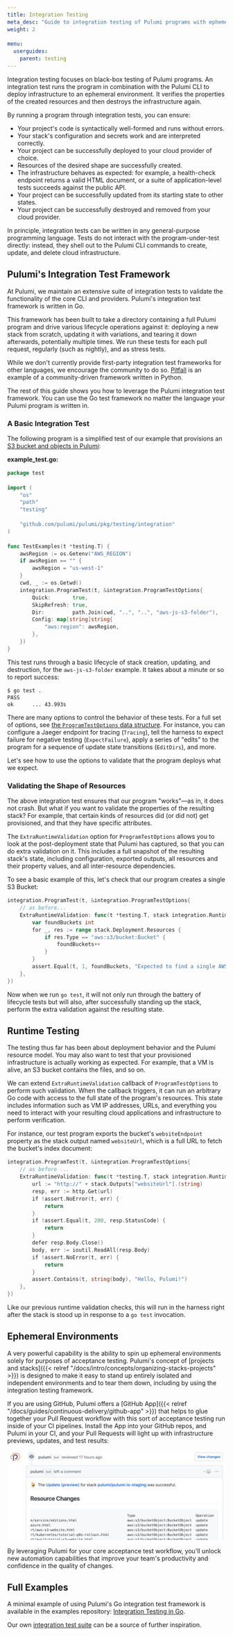 ```yaml
---
title: Integration Testing
meta_desc: "Guide to integration testing of Pulumi programs with ephemeral environments."
weight: 2

menu:
  userguides:
    parent: testing
---
```


Integration testing focuses on black-box testing of Pulumi programs. An integration test runs the program in combination with the Pulumi CLI to deploy infrastructure to an ephemeral environment. It verifies the properties of the created resources and then destroys the infrastructure again.

By running a program through integration tests, you can ensure:

- Your project's code is syntactically well-formed and runs without errors.
- Your stack's configuration and secrets work and are interpreted correctly.
- Your project can be successfully deployed to your cloud provider of choice.
- Resources of the desired shape are successfully created.
- The infrastructure behaves as expected: for example, a health-check endpoint returns a valid HTML document, or a suite of application-level tests succeeds against the public API.
- Your project can be successfully updated from its starting state to other states.
- Your project can be successfully destroyed and removed from your cloud provider.

In principle, integration tests can be written in any general-purpose programming language. Tests do not interact with the program-under-test directly: instead, they shell out to the Pulumi CLI commands to create, update, and delete cloud infrastructure.

## Pulumi's Integration Test Framework

At Pulumi, we maintain an extensive suite of integration tests to validate the functionality of the core CLI and providers. Pulumi's integration test framework is written in Go.

This framework has been built to take a directory containing a full Pulumi program and drive various lifecycle operations against it: deploying a new stack from scratch, updating it with variations, and tearing it down afterwards, potentially multiple times. We run these tests for each pull request, regularly (such as nightly), and as stress tests.

While we don't currently provide first-party integration test frameworks for other languages, we encourage the community to do so. [Pitfall](https://github.com/bincyber/pitfall) is an example of a community-driven framework written in Python.

The rest of this guide shows you how to leverage the Pulumi integration test framework. You can use the Go test framework no matter the language your Pulumi program is written in.

### A Basic Integration Test

The following program is a simplified test of our example that provisions an [S3 bucket and objects in Pulumi](https://github.com/pulumi/examples/tree/master/aws-js-s3-folder):

**example_test.go:**

```go
package test

import (
    "os"
    "path"
    "testing"

    "github.com/pulumi/pulumi/pkg/testing/integration"
)

func TestExamples(t *testing.T) {
    awsRegion := os.Getenv("AWS_REGION")
    if awsRegion == "" {
        awsRegion = "us-west-1"
    }
    cwd, _ := os.Getwd()
    integration.ProgramTest(t, &integration.ProgramTestOptions{
        Quick:       true,
        SkipRefresh: true,
        Dir:         path.Join(cwd, "..", "..", "aws-js-s3-folder"),
        Config: map[string]string{
            "aws:region": awsRegion,
        },
    })
}
```

This test runs through a basic lifecycle of stack creation, updating,
and destruction, for the `aws-js-s3-folder` example. It takes about a
minute or so to report success:

```
$ go test .
PASS
ok      ... 43.993s
```

There are many options to control the behavior of these tests. For a full set of options, see [the `ProgramTestOptions` data
structure](https://godoc.org/github.com/pulumi/pulumi/pkg/testing/integration#ProgramTestOptions). For instance, you can configure a Jaeger endpoint for tracing (`Tracing`), tell the harness to expect failure for negative testing (`ExpectFailure`), apply a series of "edits" to the program for a sequence of update state transitions (`EditDirs`), and more.

Let's see how to use the options to validate that the program deploys what we expect.

### Validating the Shape of Resources

The above integration test ensures that our program "works"&mdash;as in, it does not crash. But what if you want to validate the properties of the resulting stack? For example, that certain kinds of resources did (or did not) get provisioned, and that they have specific attributes.

The `ExtraRuntimeValidation` option for `ProgramTestOptions` allows you to look at the post-deployment state that Pulumi has captured, so that you can do extra validation on it. This includes a full snapshot of the resulting stack's state, including configuration, exported outputs, all resources and their property values, and all inter-resource dependencies.

To see a basic example of this, let's check that our program creates a single S3 Bucket:

```go
integration.ProgramTest(t, &integration.ProgramTestOptions{
    // as before...
    ExtraRuntimeValidation: func(t *testing.T, stack integration.RuntimeValidationStackInfo) {
        var foundBuckets int
        for _, res := range stack.Deployment.Resources {
            if res.Type == "aws:s3/bucket:Bucket" {
                foundBuckets++
            }
        }
        assert.Equal(t, 1, foundBuckets, "Expected to find a single AWS S3 Bucket")
    },
})
```

Now when we run `go test`, it will not only run through the battery of lifecycle tests but will also, after successfully standing up the stack, perform the extra validation against the resulting state.

## Runtime Testing

The testing thus far has been about deployment behavior and the Pulumi resource model. You may also want to test that your provisioned infrastructure is actually working as expected. For example, that a VM is alive, an S3 bucket contains the files, and so on.

We can extend `ExtraRuntimeValidation` callback of `ProgramTestOptions` to perform such validation. When the callback triggers, it can run an arbitrary Go code with access to the full state of the program's resources. This state includes information such as VM IP addresses, URLs, and everything you need to interact with your resulting cloud applications and infrastructure to perform verification.

For instance, our test program exports the bucket's `websiteEndpoint` property as the stack output named `websiteUrl`, which is a full URL to fetch the bucket's index document:

```go
integration.ProgramTest(t, &integration.ProgramTestOptions{
    // as before ...
    ExtraRuntimeValidation: func(t *testing.T, stack integration.RuntimeValidationStackInfo) {
        url := "http://" + stack.Outputs["websiteUrl"].(string)
        resp, err := http.Get(url)
        if !assert.NoError(t, err) {
            return
        }
        if !assert.Equal(t, 200, resp.StatusCode) {
            return
        }
        defer resp.Body.Close()
        body, err := ioutil.ReadAll(resp.Body)
        if !assert.NoError(t, err) {
            return
        }
        assert.Contains(t, string(body), "Hello, Pulumi!")
    },
})
```

Like our previous runtime validation checks, this will run in the harness right after the stack is stood up in response to a `go test` invocation.

## Ephemeral Environments

A very powerful capability is the ability to spin up ephemeral environments solely for purposes of acceptance testing. Pulumi's concept of [projects and stacks]({{< relref "/docs/intro/concepts/organizing-stacks-projects" >}}) is designed to make it easy to stand up entirely isolated and independent environments and to tear them down, including by using the integration testing framework.

If you are using GitHub, Pulumi offers a [GitHub App]({{< relref "/docs/guides/continuous-delivery/github-app" >}}) that helps to glue together your Pull Request workflow with this sort of acceptance testing run inside of your CI pipelines. Install the App into your GitHub repos, and Pulumi in your CI, and your Pull Requests will light up with infrastructure previews, updates, and test results:

![pr-comment](./pr-comment.png)

By leveraging Pulumi for your core acceptance test workflow, you'll
unlock new automation capabilities that improve your team's productivity and confidence in the quality of changes.

## Full Examples

A minimal example of using Pulumi's Go integration test framework is available in the examples repository: [Integration Testing in Go](https://github.com/pulumi/examples/blob/master/testing-integration).

Our own [integration test suite](https://github.com/pulumi/examples/blob/master/misc/test/examples_test.go) can be a source of further inspiration.

